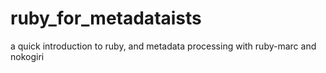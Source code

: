 # ruby_for_metadataists
a quick introduction to ruby, and metadata processing with ruby-marc and nokogiri
